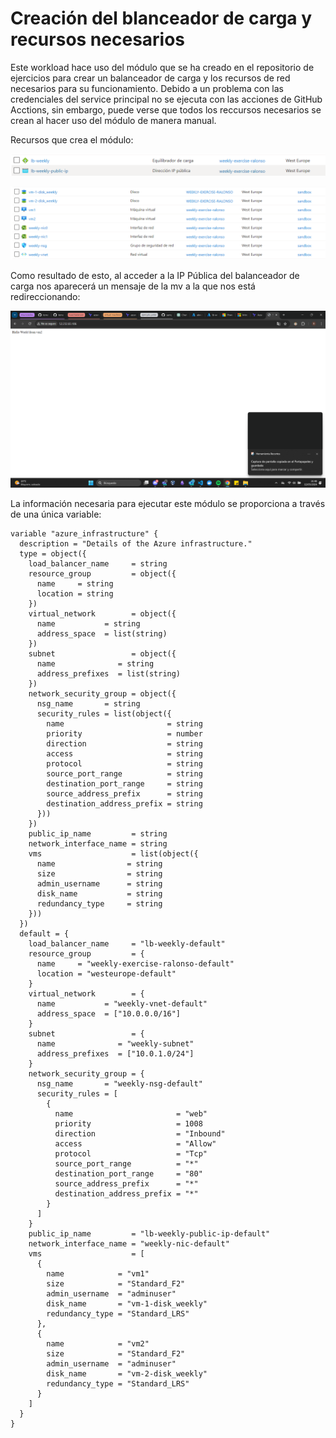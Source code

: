 # Creación del blanceador de carga y recursos necesarios

Este workload hace uso del módulo que se ha creado en el repositorio de ejercicios para crear un balanceador de carga y los recursos de red necesarios para su funcionamiento. Debido a un problema con las credenciales del service principal no se ejecuta con las acciones de GitHub Acctions, sin embargo, puede verse que todos los reccursos necesarios se crean al hacer uso del módulo de manera manual.

Recursos que crea el módulo:

![alt text](img/lb.png)

![alt text](img/net-resources.png)

Como resultado de esto, al acceder a la IP Pública del balanceador de carga nos aparecerá un mensaje de la mv a la que nos está redireccionando: 

![alt text](img/resultado.png)

La información necesaria para ejecutar este módulo se proporciona a través de una única variable:

```
variable "azure_infrastructure" {
  description = "Details of the Azure infrastructure."
  type = object({
    load_balancer_name     = string
    resource_group         = object({
      name     = string
      location = string
    })
    virtual_network        = object({
      name           = string
      address_space  = list(string)
    })
    subnet                 = object({
      name              = string
      address_prefixes  = list(string)
    })
    network_security_group = object({
      nsg_name       = string
      security_rules = list(object({
        name                       = string
        priority                   = number
        direction                  = string
        access                     = string
        protocol                   = string
        source_port_range          = string
        destination_port_range     = string
        source_address_prefix      = string
        destination_address_prefix = string
      }))
    })
    public_ip_name         = string
    network_interface_name = string
    vms                    = list(object({
      name                = string
      size                = string
      admin_username      = string
      disk_name           = string
      redundancy_type     = string
    }))
  })
  default = {
    load_balancer_name     = "lb-weekly-default"
    resource_group         = {
      name     = "weekly-exercise-ralonso-default"
      location = "westeurope-default"
    }
    virtual_network        = {
      name           = "weekly-vnet-default"
      address_space  = ["10.0.0.0/16"]
    }
    subnet                 = {
      name              = "weekly-subnet"
      address_prefixes  = ["10.0.1.0/24"]
    }
    network_security_group = {
      nsg_name       = "weekly-nsg-default"
      security_rules = [
        {
          name                       = "web"
          priority                   = 1008
          direction                  = "Inbound"
          access                     = "Allow"
          protocol                   = "Tcp"
          source_port_range          = "*"
          destination_port_range     = "80"
          source_address_prefix      = "*"
          destination_address_prefix = "*"
        }
      ]
    }
    public_ip_name         = "lb-weekly-public-ip-default"
    network_interface_name = "weekly-nic-default"
    vms                    = [
      {
        name            = "vm1"
        size            = "Standard_F2"
        admin_username  = "adminuser"
        disk_name       = "vm-1-disk_weekly"
        redundancy_type = "Standard_LRS"
      },
      {
        name            = "vm2"
        size            = "Standard_F2"
        admin_username  = "adminuser"
        disk_name       = "vm-2-disk_weekly"
        redundancy_type = "Standard_LRS"
      }
    ]
  }
}

```